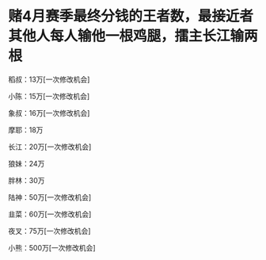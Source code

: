 # 赌4月赛季最终分钱的王者数，最接近者其他人每人输他一根鸡腿，擂主长江输两根

稻叔：13万[一次修改机会]

小陈：15万[一次修改机会]

象叔：16万[一次修改机会]

摩耶：18万

长江：20万[一次修改机会]

狼妹：24万

胖林：30万

陆神：50万[一次修改机会]

韭菜：60万[一次修改机会]

夜叉：75万[一次修改机会]

小熊：500万[一次修改机会]
